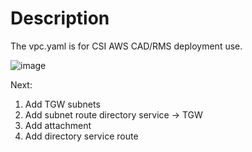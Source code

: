 # Description

The vpc.yaml is for CSI AWS CAD/RMS deployment use.

![image](https://github.com/carldi/cloudformation-csi/assets/45005576/51ba4376-863f-40ee-a3a2-31846d81fde7)

Next:
  1. Add TGW subnets
  2. Add subnet route directory service -> TGW
  3. Add attachment
  4. Add directory service route
